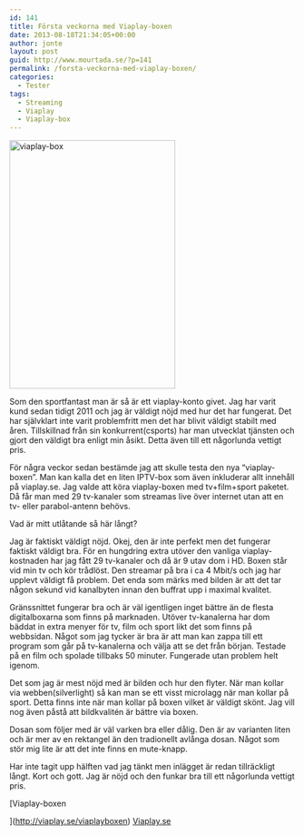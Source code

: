 ```yaml
---
id: 141
title: Första veckorna med Viaplay-boxen
date: 2013-08-18T21:34:05+00:00
author: jonte
layout: post
guid: http://www.mourtada.se/?p=141
permalink: /forsta-veckorna-med-viaplay-boxen/
categories:
  - Tester
tags:
  - Streaming
  - Viaplay
  - Viaplay-box
---
```

[<img class=" wp-image-142 alignright" alt="viaplay-box" src="//www.mourtada.se/wp-content/uploads/2013/08/viaplay-box.png" width="292" height="437" srcset="https://www.mourtada.se/wp-content/uploads/2013/08/viaplay-box.png 292w, https://www.mourtada.se/wp-content/uploads/2013/08/viaplay-box-200x300.png 200w" sizes="(max-width: 292px) 100vw, 292px" />](http://www.mourtada.se/wp-content/uploads/2013/08/viaplay-box.png)

Som den sportfantast man är så är ett viaplay-konto givet. Jag har varit kund sedan tidigt 2011 och jag är väldigt nöjd med hur det har fungerat. Det har självklart inte varit problemfritt men det har blivit väldigt stabilt med åren. Tillskillnad från sin konkurrent(csports) har man utvecklat tjänsten och gjort den väldigt bra enligt min åsikt. Detta även till ett någorlunda vettigt pris.

För några veckor sedan bestämde jag att skulle testa den nya &#8220;viaplay-boxen&#8221;. Man kan kalla det en liten IPTV-box som även inkluderar allt innehåll på viaplay.se. Jag valde att köra viaplay-boxen med tv+film+sport paketet. Då får man med 29 tv-kanaler som streamas live över internet utan att en tv- eller parabol-antenn behövs.

Vad är mitt utlåtande så här långt?

Jag är faktiskt väldigt nöjd. Okej, den är inte perfekt men det fungerar faktiskt väldigt bra. För en hungdring extra utöver den vanliga viaplay-kostnaden har jag fått 29 tv-kanaler och då är 9 utav dom i HD. Boxen står vid min tv och kör trådlöst. Den streamar på bra i ca 4 Mbit/s och jag har upplevt väldigt få problem. Det enda som märks med bilden är att det tar någon sekund vid kanalbyten innan den buffrat upp i maximal kvalitet.

Gränssnittet fungerar bra och är väl igentligen inget bättre än de flesta digitalboxarna som finns på marknaden. Utöver tv-kanalerna har dom bäddat in extra menyer för tv, film och sport likt det som finns på webbsidan. Något som jag tycker är bra är att man kan zappa till ett program som går på tv-kanalerna och välja att se det från början. Testade på en film och spolade tillbaks 50 minuter. Fungerade utan problem helt igenom.

Det som jag är mest nöjd med är bilden och hur den flyter. När man kollar via webben(silverlight) så kan man se ett visst microlagg när man kollar på sport. Detta finns inte när man kollar på boxen vilket är väldigt skönt. Jag vill nog även påstå att bildkvalitén är bättre via boxen.

Dosan som följer med är väl varken bra eller dålig. Den är av varianten liten och är mer av en rektangel än den tradionellt avlånga dosan. Något som stör mig lite är att det inte finns en mute-knapp.

Har inte tagit upp hälften vad jag tänkt men inlägget är redan tillräckligt långt. Kort och gott. Jag är nöjd och den funkar bra till ett någorlunda vettigt pris.

[Viaplay-boxen
  
](http://viaplay.se/viaplayboxen) [Viaplay.se](http://viaplay.se/)